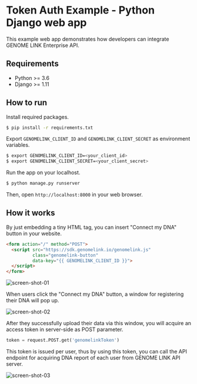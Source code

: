 # Token Auth Example - Python Django web app

This example web app demonstrates how developers can integrate GENOME LINK Enterprise API.


## Requirements

- Python >= 3.6
- Django >= 1.11


## How to run

Install required packages.

```bash
$ pip install -r requirements.txt
```

Export `GENOMELINK_CLIENT_ID` and `GENOMELINK_CLIENT_SECRET` as environment variables.

```bash
$ export GENOMELINK_CLIENT_ID=<your_client_id>
$ export GENOMELINK_CLIENT_SECRET=<your_client_secret>
```

Run the app on your localhost.

```bash
$ python manage.py runserver
```

Then, open `http://localhost:8000` in your web browser.


## How it works

By just embedding a tiny HTML tag, you can insert "Connect my DNA" button in your website.

```html
<form action="/" method="POST">
  <script src="https://sdk.genomelink.io/genomelink.js"
          class="genomelink-button"
          data-key="{{ GENOMELINK_CLIENT_ID }}">
  </script>
</form>
```

![screen-shot-01](https://user-images.githubusercontent.com/1478450/38173924-656da8e6-3600-11e8-844f-3a4f5bf51743.png)

When users click the "Connect my DNA" button, a window for registering their DNA will pop up.

![screen-shot-02](https://user-images.githubusercontent.com/1478450/38174140-eedcc992-3603-11e8-875f-a7bcb23de564.png)

After they successfully upload their data via this window, you will acquire an access token in server-side as POST parameter.

```python
token = request.POST.get('genomelinkToken')
```

This token is issued per user, thus by using this token, you can call the API endpoint for acquiring DNA report of each user from GENOME LINK API server.

![screen-shot-03](https://user-images.githubusercontent.com/1478450/38173942-84bb8b50-3600-11e8-90d4-201a02c0254e.png)
